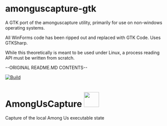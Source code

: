 # amonguscapture-gtk

A GTK port of the amonguscapture utility, primarily for use on non-windows operating systems.

All WinForms code has been ripped out and replaced with GTK Code. Uses GTKSharp.

While this theoretically is meant to be used under Linux, a process reading API must be written from scratch.

--ORIGINAL README.MD CONTENTS--

[![Build](https://github.com/denverquane/amonguscapture/workflows/Beta%20releases/badge.svg)](https://github.com/denverquane/amonguscapture/actions?query=Beta%20releases)
# AmongUsCapture <img src="AmongUsCapture/Icon.ico" width="48">

Capture of the local Among Us executable state

